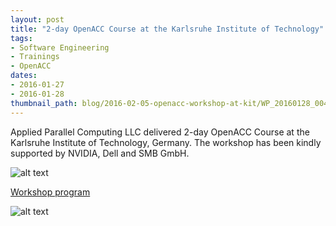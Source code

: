 ```yaml
---
layout: post
title: "2-day OpenACC Course at the Karlsruhe Institute of Technology"
tags:
- Software Engineering
- Trainings
- OpenACC
dates:
- 2016-01-27
- 2016-01-28
thumbnail_path: blog/2016-02-05-openacc-workshop-at-kit/WP_20160128_004.jpg
---
```


Applied Parallel Computing LLC delivered 2-day OpenACC Course at the Karlsruhe Institute of Technology, Germany. The workshop has been kindly supported by NVIDIA, Dell and SMB GmbH.

![alt text](\assets\img\blog\2016-02-05-openacc-workshop-at-kit\WP_20160128_004.jpg "Logo Title Text 1")

[Workshop program](\assets\img\blog\2016-02-05-openacc-workshop-at-kit\kit_openacc.pdf)

![alt text](\assets\img\blog\2016-02-05-openacc-workshop-at-kit\WP_20160127_09_23_17_Pro.jpg "Logo Title Text 1")
